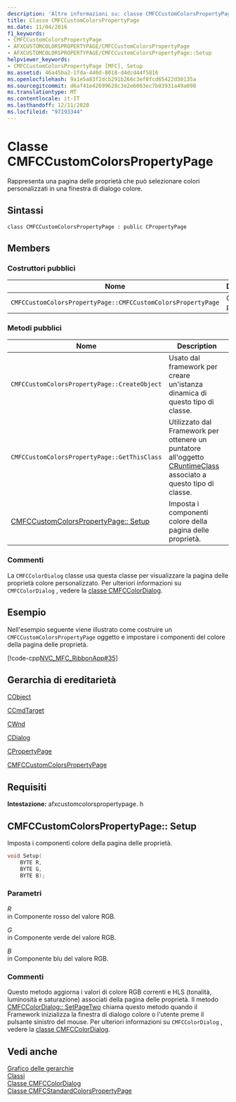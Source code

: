 ```yaml
---
description: 'Altre informazioni su: classe CMFCCustomColorsPropertyPage'
title: Classe CMFCCustomColorsPropertyPage
ms.date: 11/04/2016
f1_keywords:
- CMFCCustomColorsPropertyPage
- AFXCUSTOMCOLORSPROPERTYPAGE/CMFCCustomColorsPropertyPage
- AFXCUSTOMCOLORSPROPERTYPAGE/CMFCCustomColorsPropertyPage::Setup
helpviewer_keywords:
- CMFCCustomColorsPropertyPage [MFC], Setup
ms.assetid: 46a45ba2-1fda-440d-8018-d4dcd44f5816
ms.openlocfilehash: 9a1e5a83f2dcb291b266c3ef8fcd65422d30135a
ms.sourcegitcommit: d6af41e42699628c3e2e6063ec7b03931a49a098
ms.translationtype: MT
ms.contentlocale: it-IT
ms.lasthandoff: 12/11/2020
ms.locfileid: "97193344"
---
```

# <a name="cmfccustomcolorspropertypage-class"></a>Classe CMFCCustomColorsPropertyPage

Rappresenta una pagina delle proprietà che può selezionare colori personalizzati in una finestra di dialogo colore.

## <a name="syntax"></a>Sintassi

```
class CMFCCustomColorsPropertyPage : public CPropertyPage
```

## <a name="members"></a>Members

### <a name="public-constructors"></a>Costruttori pubblici

|Nome|Description|
|-|-|
|`CMFCCustomColorsPropertyPage::CMFCCustomColorsPropertyPage`|Costruttore predefinito.|

### <a name="public-methods"></a>Metodi pubblici

|Nome|Description|
|-|-|
|`CMFCCustomColorsPropertyPage::CreateObject`|Usato dal framework per creare un'istanza dinamica di questo tipo di classe.|
|`CMFCCustomColorsPropertyPage::GetThisClass`|Utilizzato dal Framework per ottenere un puntatore all'oggetto [CRuntimeClass](../../mfc/reference/cruntimeclass-structure.md) associato a questo tipo di classe.|
|[CMFCCustomColorsPropertyPage:: Setup](#setup)|Imposta i componenti colore della pagina delle proprietà.|

### <a name="remarks"></a>Commenti

La `CMFCColorDialog` classe usa questa classe per visualizzare la pagina delle proprietà colore personalizzato. Per ulteriori informazioni su `CMFCColorDialog` , vedere la [classe CMFCColorDialog](../../mfc/reference/cmfccolordialog-class.md).

## <a name="example"></a>Esempio

Nell'esempio seguente viene illustrato come costruire un `CMFCCustomColorsPropertyPage` oggetto e impostare i componenti del colore della pagina delle proprietà.

[!code-cpp[NVC_MFC_RibbonApp#35](../../mfc/reference/codesnippet/cpp/cmfccustomcolorspropertypage-class_1.cpp)]

## <a name="inheritance-hierarchy"></a>Gerarchia di ereditarietà

[CObject](../../mfc/reference/cobject-class.md)

[CCmdTarget](../../mfc/reference/ccmdtarget-class.md)

[CWnd](../../mfc/reference/cwnd-class.md)

[CDialog](../../mfc/reference/cdialog-class.md)

[CPropertyPage](../../mfc/reference/cpropertypage-class.md)

[CMFCCustomColorsPropertyPage](../../mfc/reference/cmfccustomcolorspropertypage-class.md)

## <a name="requirements"></a>Requisiti

**Intestazione:** afxcustomcolorspropertypage. h

## <a name="cmfccustomcolorspropertypagesetup"></a><a name="setup"></a> CMFCCustomColorsPropertyPage:: Setup

Imposta i componenti colore della pagina delle proprietà.

```cpp
void Setup(
    BYTE R,
    BYTE G,
    BYTE B);
```

### <a name="parameters"></a>Parametri

*R*\
in Componente rosso del valore RGB.

*G*\
in Componente verde del valore RGB.

*B*\
in Componente blu del valore RGB.

### <a name="remarks"></a>Commenti

Questo metodo aggiorna i valori di colore RGB correnti e HLS (tonalità, luminosità e saturazione) associati della pagina delle proprietà. Il metodo [CMFCColorDialog:: SetPageTwo](../../mfc/reference/cmfccolordialog-class.md#setpagetwo) chiama questo metodo quando il Framework inizializza la finestra di dialogo colore o l'utente preme il pulsante sinistro del mouse. Per ulteriori informazioni su `CMFCColorDialog` , vedere la [classe CMFCColorDialog](../../mfc/reference/cmfccolordialog-class.md).

## <a name="see-also"></a>Vedi anche

[Grafico delle gerarchie](../../mfc/hierarchy-chart.md)<br/>
[Classi](../../mfc/reference/mfc-classes.md)<br/>
[Classe CMFCColorDialog](../../mfc/reference/cmfccolordialog-class.md)<br/>
[Classe CMFCStandardColorsPropertyPage](../../mfc/reference/cmfcstandardcolorspropertypage-class.md)
